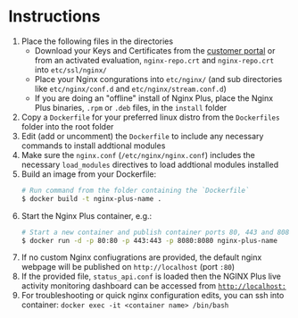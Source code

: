 # Instructions
 1. Place the following files in the directories
    * Download your Keys and Certificates from the [customer portal](https://cs.nginx.com/) or from
    an activated evaluation, `nginx-repo.crt` and `nginx-repo.crt` into `etc/ssl/nginx/`
    * Place your Nginx congurations into `etc/nginx/` (and sub directories like `etc/nginx/conf.d` and `etc/nginx/stream.conf.d`)
    * If you are doing an "offline" install of Nginx Plus, place the Nginx Plus binaries, `.rpm` or `.deb` files, in the `install` folder
 2. Copy a `Dockerfile` for your preferred linux distro from the `Dockerfiles` folder into the root folder
 3. Edit (add or uncomment) the `Dockerfile` to include any necessary commands to install addtional modules
 4. Make sure the `nginx.conf` (`/etc/nginx/nginx.conf`) includes the necessary `load_modules` directives to load addtional modules installed
 5. Build an image from your Dockerfile:
    ```bash
    # Run command from the folder containing the `Dockerfile`
    $ docker build -t nginx-plus-name .
    ```
 6. Start the Nginx Plus container, e.g.:
    ```bash
    # Start a new container and publish container ports 80, 443 and 8080 to the host
    $ docker run -d -p 80:80 -p 443:443 -p 8080:8080 nginx-plus-name
    ```
 7. If no custom Nginx confiugrations are provided, the default nginx webpage will be published on `http://localhost` (port `:80`)
 8. If the provided file, `status_api.conf` is loaded then the NGINX Plus live activity monitoring dashboard can be
    accessed from [`http://localhost:`](http://localhost:8080)
 9. For troubleshooting or quick nginx configuration edits, you can ssh into container: `docker exec -it <container name> /bin/bash`
